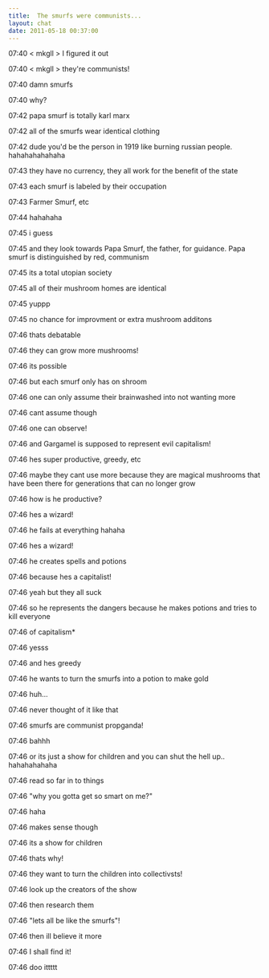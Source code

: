 ```yaml
---
title:  The smurfs were communists...
layout: chat
date: 2011-05-18 00:37:00
---
```


07:40 < mkgll > I figured it out

07:40 < mkgll > they're communists!

07:40 <mkgll> damn smurfs

07:40 <r> why?

07:42 <mkgll> papa smurf is totally karl marx

07:42 <mkgll> all of the smurfs wear identical clothing

07:42 <r> dude you'd be the person in 1919 like burning russian people. hahahahahahaha

07:43 <mkgll> they have no currency, they all work for the benefit of the state

07:43 <mkgll> each smurf is labeled by their occupation

07:43 <mkgll> Farmer Smurf, etc

07:44 <r> hahahaha

07:45 <r> i guess

07:45 <mkgll> and they look towards Papa Smurf, the father, for guidance. Papa smurf is distinguished by red, communism

07:45 <mkgll> its a total utopian society

07:45 <mkgll> all of their mushroom homes are identical

07:45 <r> yuppp

07:45 <mkgll> no chance for improvment or extra mushroom additons

07:46 <r> thats debatable

07:46 <r> they can grow more mushrooms!

07:46 <r> its possible

07:46 <mkgll> but each smurf only has on shroom

07:46 <mkgll> one can only assume their brainwashed into not wanting more
  
07:46 <r> cant assume though
  
07:46 <mkgll> one can observe!
  
07:46 <mkgll> and Gargamel is supposed to represent evil capitalism! 

07:46 <mkgll> hes super productive, greedy, etc
  
07:46 <r> maybe they cant use more because they are magical mushrooms that have been there for generations that can no longer grow
  
07:46 <r> how is he productive?
  
07:46 <mkgll> hes a wizard!

07:46 <r> he fails at everything hahaha

07:46 <mkgll> hes a wizard!

07:46 <mkgll> he creates spells and potions

07:46 <mkgll> because hes a capitalist!

07:46 <r> yeah but they all suck

07:46 <r> so he represents the dangers because he makes potions and tries to kill everyone

07:46 <r> of capitalism*

07:46 <mkgll> yesss

07:46 <mkgll> and hes greedy

07:46 <mkgll> he wants to turn the smurfs into a potion to make gold
  
  07:46 <r> huh...
  
  07:46 <r> never thought of it like that
  
  07:46 <mkgll> smurfs are communist propganda!
  
  07:46 <r> bahhh
  
  07:46 <r> or its just a show for children and you can shut the hell up.. hahahahahaha
  
  07:46 <r> read so far in to things
    
  07:46 <r> "why you gotta get so smart on me?"
      

 07:46 <r> haha
        
07:46 <r> makes sense though
          
 07:46 <mkgll> its a show for children

 07:46 <mkgll> thats why!
  
   07:46 <mkgll> they want to turn the children into collectivsts!
  
   07:46 <r> look up the creators of the show
  
   07:46 <r> then research them
  
   07:46 <mkgll> "lets all be like the smurfs"!
  
   07:46 <r> then ill believe it more
  
07:46 <mkgll> I shall find it!
  
  07:46 <r> doo ittttt
  
